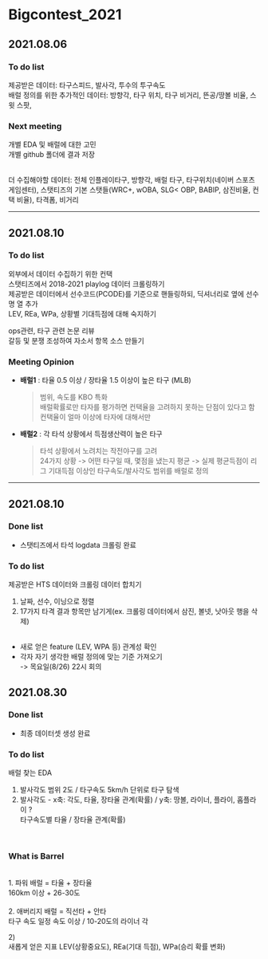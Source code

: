 # Bigcontest_2021

## 2021.08.06
### To do list
제공받은 데이터: 타구스피드, 발사각, 투수의 투구속도<br/>
배럴 정의를 위한 추가적인 데이터: 방향각, 타구 위치, 타구 비거리, 뜬공/땅볼 비율, 스윗 스팟,

### Next meeting
개별 EDA 및 배럴에 대한 고민<br/>
개별 github 폴더에 결과 저장

<br/>
더 수집해야할 데이터: 전체 인플레이타구, 방향각, 배럴 타구, 타구위치(네이버 스포츠 게임센터), 스탯티즈의 기본 스탯들(WRC+, wOBA, SLG< OBP, BABIP, 삼진비율, 컨택 비율), 타격폼, 비거리

<hr/>

## 2021.08.10
### To do list
외부에서 데이터 수집하기 위한 컨택 <br/>
스탯티즈에서 2018-2021 playlog 데이터 크롤링하기 <br/>
제공받은 데이터에서 선수코드(PCODE)를 기준으로 핸들링하되, 딕셔너리로 옆에 선수명 열 추가 <br/>
LEV, REa, WPa, 상황별 기대득점에 대해 숙지하기

ops관련, 타구 관련 논문 리뷰<br/>
갈등 및 분쟁 조성하여 자소서 항목 소스 만들기 <br/>


### Meeting Opinion
- **배럴1** : 타율 0.5 이상 / 장타율 1.5 이상이 높은 타구 (MLB)
	> 범위, 속도를 KBO 특화<br/>
	> 배럴확률로만 타자를 평가하면 컨택율을 고려하지 못하는 단점이 있다고 함<br/>
	> 컨택율이 얼마 이상에 타자에 대해서만


- **배럴2** : 각 타석 상황에서 득점생산력이 높은 타구
	> 타석 상황에서 노려치는 작전야구를 고려<br/>
	> 24가지 상황 -> 어떤 타구일 때, 몇점을 냈는지 평균 -> 실제 평균득점이 리그 기대득점 이상인 타구속도/발사각도 범위를 배럴로 정의

<hr/>

## 2021.08.10
### Done list
* 스탯티즈에서 타석 logdata 크롤링 완료
### To do list
제공받은 HTS 데이터와 크롤링 데이터 합치기 <br/>
1. 날짜, 선수, 이닝으로 정렬
2. 17가지 타격 결과 항목만 남기게(ex. 크롤링 데이터에서 삼진, 볼넷, 낫아웃 행을 삭제) <br/> <br/>

* 새로 얻은 feature (LEV, WPA 등) 관계성 확인 <br/>
* 각자 자기 생각한 배럴 정의에 맞는 기준 가져오기 <br/>
-> 목요일(8/26) 22시 회의 

## 2021.08.30
### Done list
* 최종 데이터셋 생성 완료
### To do list
배럴 찾는 EDA
1) 발사각도 범위 2도 / 타구속도 5km/h 단위로 타구 탐색 <br/>
2) 발사각도 - x축: 각도, 타율, 장타율 관계(확률) / y축: 땅볼, 라이너, 플라이, 홉플라이 ? <br/>
타구속도별 타율 / 장타율 관계(확률) <br/>
<br/>

### What is Barrel 
<br/>
1. 파워 배럴 = 타율 + 장타율<br/>
160km 이상 + 26-30도<br/>
<br/>
2. 애버리지 배럴 = 직선타 + 안타 <br/>
타구 속도 일정 속도 이상 / 10-20도의 라이너 각<br/>

2)<br/>
새롭게 얻은 지표 LEV(상황중요도), REa(기대 득점), WPa(승리 확률 변화)<br/>
